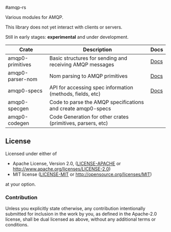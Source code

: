 #amqp-rs

Various modules for AMQP.

This library does not yet interact with clients or servers.

Still in early stages: **experimental** and under development.

| Crate | Description | Docs |
| --- | --- | --- |
amqp0-primitives | Basic structures for sending and receiving AMQP messages | [Docs](https://alreece45.github.io/amqp-rs/amqp0_primitives/index.html)
amqp0-parser-nom | Nom parsing to AMQP primitives | [Docs](https://alreece45.github.io/amqp-rs/amqp0_parser_nom/index.html)
amqp0-specs      | API for accessing spec information (methods, fields, etc) | [Docs](https://alreece45.github.io/amqp-rs/amqp0_specs/index.html)
amqp0-specgen    | Code to parse the AMQP specifications and create amqp0-specs |
amqp0-codegen    | Code Generation for other crates (primitives, parsers, etc) |

## License

Licensed under either of

 * Apache License, Version 2.0, ([LICENSE-APACHE](LICENSE-APACHE) or http://www.apache.org/licenses/LICENSE-2.0)
 * MIT license ([LICENSE-MIT](LICENSE-MIT) or http://opensource.org/licenses/MIT)

at your option.

### Contribution

Unless you explicitly state otherwise, any contribution intentionally submitted
for inclusion in the work by you, as defined in the Apache-2.0 license, shall be dual licensed as above, without any
additional terms or conditions.